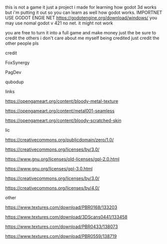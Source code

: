 this is not a game it just a project i made for learning how godot 3d works but i'm putting it out so you can learn as well how godot works. IMPORTNET USE GODOT ENGIE NET https://godotengine.org/download/windows/  you may use nomal godot v 421 no net. it might not work

you are free to turn it into a full game and make money just the be sure to credit the others i don't care about me myself being credited just credit the other people pls 

credit

FoxSynergy

PagDev

qubodup

links 

https://opengameart.org/content/bloody-metal-texture

https://opengameart.org/content/metal001-seamless

https://opengameart.org/content/bloody-scratched-skin

lic

https://creativecommons.org/publicdomain/zero/1.0/

https://creativecommons.org/licenses/by/3.0/

https://www.gnu.org/licenses/old-licenses/gpl-2.0.html

https://www.gnu.org/licenses/gpl-3.0.html

https://creativecommons.org/licenses/by/3.0/

https://creativecommons.org/licenses/by/4.0/​​​​​​

other 

https://www.textures.com/download/PBR0168/133203

https://www.textures.com/download/3DScans0441/133458

https://www.textures.com/download/PBR0433/138073

https://www.textures.com/download/PBR0559/138719
